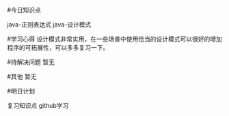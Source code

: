 #今日知识点

java-正则表达式
java-设计模式

#学习心得
设计模式非常实用，在一些场景中使用恰当的设计模式可以很好的增加程序的可拓展性，可以多多复习一下。

#待解决问题
暂无

#其他
暂无

#明日计划

复习知识点
github学习